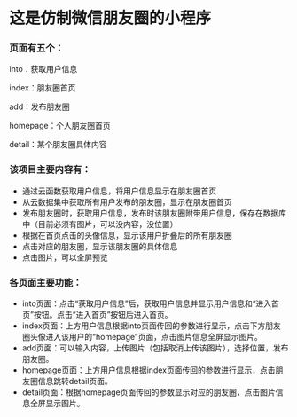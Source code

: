 这是仿制微信朋友圈的小程序
====

### 页面有五个：
into：获取用户信息

index：朋友圈首页

add：发布朋友圈

homepage：个人朋友圈首页

detail：某个朋友圈具体内容

### 该项目主要内容有：
- 通过云函数获取用户信息，将用户信息显示在朋友圈首页
- 从云数据集中获取所有用户发布的朋友圈，显示在朋友圈首页
- 发布朋友圈时，获取用户信息，发布时该朋友圈附带用户信息，保存在数据库中（目前必须有图片，可以没内容，没位置）
- 根据在首页点击的头像信息，显示该用户折叠后的所有朋友圈
- 点击对应的朋友圈，显示该朋友圈的具体信息
- 点击图片，可以全屏预览

### 各页面主要功能：
- into页面：点击“获取用户信息”后，获取用户信息并显示用户信息和“进入首页”按钮。点击“进入首页”按钮后进入首页。
- index页面：上方用户信息根据into页面传回的参数进行显示，点击下方朋友圈头像进入该用户的“homepage”页面，点击图片信息全屏显示图片。
- add页面：可以输入内容，上传图片（包括取消上传该图片），选择位置，发布朋友圈。
- homepage页面：上方用户信息根据index页面传回的参数进行显示，点击朋友圈信息跳转detail页面。
- detail页面：根据homepage页面传回的参数显示对应的朋友圈，点击图片信息全屏显示图片。
